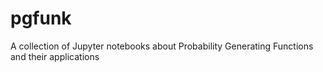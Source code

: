 # pgfunk
A collection of Jupyter notebooks about Probability Generating Functions and their applications
